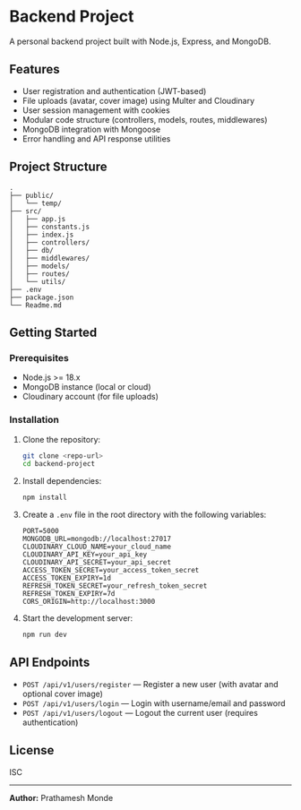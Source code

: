 # Backend Project

A personal backend project built with Node.js, Express, and MongoDB.

## Features

- User registration and authentication (JWT-based)
- File uploads (avatar, cover image) using Multer and Cloudinary
- User session management with cookies
- Modular code structure (controllers, models, routes, middlewares)
- MongoDB integration with Mongoose
- Error handling and API response utilities

## Project Structure

```
.
├── public/
│   └── temp/
├── src/
│   ├── app.js
│   ├── constants.js
│   ├── index.js
│   ├── controllers/
│   ├── db/
│   ├── middlewares/
│   ├── models/
│   ├── routes/
│   └── utils/
├── .env
├── package.json
└── Readme.md
```

## Getting Started

### Prerequisites

- Node.js >= 18.x
- MongoDB instance (local or cloud)
- Cloudinary account (for file uploads)

### Installation

1. Clone the repository:
    ```sh
    git clone <repo-url>
    cd backend-project
    ```

2. Install dependencies:
    ```sh
    npm install
    ```

3. Create a `.env` file in the root directory with the following variables:
    ```
    PORT=5000
    MONGODB_URL=mongodb://localhost:27017
    CLOUDINARY_CLOUD_NAME=your_cloud_name
    CLOUDINARY_API_KEY=your_api_key
    CLOUDINARY_API_SECRET=your_api_secret
    ACCESS_TOKEN_SECRET=your_access_token_secret
    ACCESS_TOKEN_EXPIRY=1d
    REFRESH_TOKEN_SECRET=your_refresh_token_secret
    REFRESH_TOKEN_EXPIRY=7d
    CORS_ORIGIN=http://localhost:3000
    ```

4. Start the development server:
    ```sh
    npm run dev
    ```

## API Endpoints

- `POST /api/v1/users/register` — Register a new user (with avatar and optional cover image)
- `POST /api/v1/users/login` — Login with username/email and password
- `POST /api/v1/users/logout` — Logout the current user (requires authentication)

## License

ISC

---

**Author:** Prathamesh Monde
